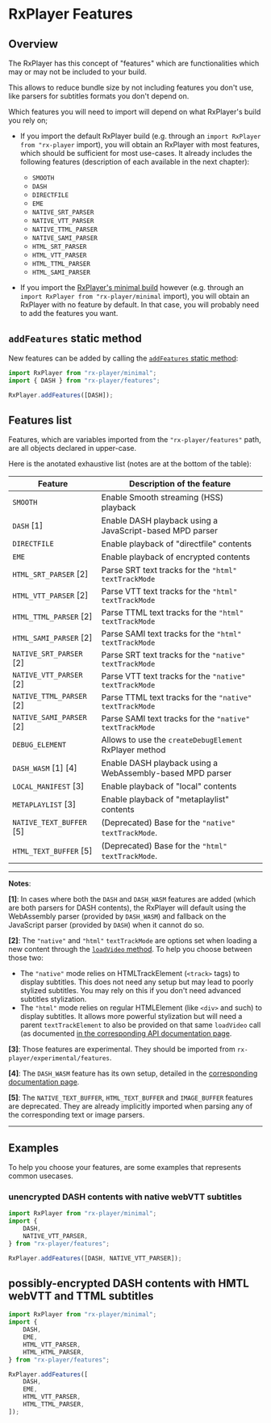 # RxPlayer Features

## Overview

The RxPlayer has this concept of "features" which are functionalities which may
or may not be included to your build.

This allows to reduce bundle size by not including features you don't use, like
parsers for subtitles formats you don't depend on.

Which features you will need to import will depend on what RxPlayer's build you
rely on;

-   If you import the default RxPlayer build (e.g. through an
    `import RxPlayer from "rx-player` import), you will obtain an RxPlayer with most
    features, which should be sufficient for most use-cases. It already includes the
    following features (description of each available in the next chapter):

    -   `SMOOTH`
    -   `DASH`
    -   `DIRECTFILE`
    -   `EME`
    -   `NATIVE_SRT_PARSER`
    -   `NATIVE_VTT_PARSER`
    -   `NATIVE_TTML_PARSER`
    -   `NATIVE_SAMI_PARSER`
    -   `HTML_SRT_PARSER`
    -   `HTML_VTT_PARSER`
    -   `HTML_TTML_PARSER`
    -   `HTML_SAMI_PARSER`

-   If you import the [RxPlayer's minimal
    build](../Getting_Started/Minimal_Player.md) however (e.g. through an
    `import RxPlayer from "rx-player/minimal` import), you will
    obtain an RxPlayer with no feature by default.
    In that case, you will probably need to add the features you want.

## `addFeatures` static method

New features can be added by calling the [`addFeatures` static
method](../api/RxPlayer_Features.md):
```js
import RxPlayer from "rx-player/minimal";
import { DASH } from "rx-player/features";

RxPlayer.addFeatures([DASH]);
```

## Features list

Features, which are variables imported from the `"rx-player/features"` path,
are all objects declared in upper-case.

Here is the anotated exhaustive list (notes are at the bottom of the table):

| Feature                     | Description of the feature                                |
| --------------------------- | --------------------------------------------------------- |
| `SMOOTH`                    | Enable Smooth streaming (HSS) playback                    |
| `DASH` [1]                  | Enable DASH playback using a JavaScript-based MPD parser  |
| `DIRECTFILE`                | Enable playback of "directfile" contents                  |
| `EME`                       | Enable playback of encrypted contents                     |
| `HTML_SRT_PARSER` [2]       | Parse SRT text tracks for the `"html"` `textTrackMode`    |
| `HTML_VTT_PARSER` [2]       | Parse VTT text tracks for the `"html"` `textTrackMode`    |
| `HTML_TTML_PARSER` [2]      | Parse TTML text tracks for the `"html"` `textTrackMode`   |
| `HTML_SAMI_PARSER` [2]      | Parse SAMI text tracks for the `"html"` `textTrackMode`   |
| `NATIVE_SRT_PARSER` [2]     | Parse SRT text tracks for the `"native"` `textTrackMode`  |
| `NATIVE_VTT_PARSER` [2]     | Parse VTT text tracks for the `"native"` `textTrackMode`  |
| `NATIVE_TTML_PARSER` [2]    | Parse TTML text tracks for the `"native"` `textTrackMode` |
| `NATIVE_SAMI_PARSER` [2]    | Parse SAMI text tracks for the `"native"` `textTrackMode` |
| `DEBUG_ELEMENT`             | Allows to use the `createDebugElement` RxPlayer method    |
| `DASH_WASM` [1] [4]         | Enable DASH playback using a WebAssembly-based MPD parser |
| `LOCAL_MANIFEST` [3]        | Enable playback of "local" contents                       |
| `METAPLAYLIST` [3]          | Enable playback of "metaplaylist" contents                |
| `NATIVE_TEXT_BUFFER` [5]    | (Deprecated) Base for the `"native"` `textTrackMode`.     |
| `HTML_TEXT_BUFFER` [5]      | (Deprecated) Base for the `"html"` `textTrackMode`.       |

---

**Notes**:

**[1]**: In cases where both the `DASH` and `DASH_WASM` features are added
(which are both parsers for DASH contents), the RxPlayer will default using the
WebAssembly parser (provided by `DASH_WASM`) and fallback on the JavaScript
parser (provided by `DASH`) when it cannot do so.

**[2]**: The `"native"` and `"html"` `textTrackMode` are options set when
loading a new content through the [`loadVideo` method](../api/Loading_a_Content.md).
To help you choose between those two:
  - The `"native"` mode relies on HTMLTrackElement (`<track>` tags) to display
    subtitles.
    This does not need any setup but may lead to poorly stylized subtitles.
    You may rely on this if you don't need advanced subtitles stylization.
  - The `"html"` mode relies on regular HTMLElement (like `<div>` and such) to
    display subtitles.
    It allows more powerful stylization but will need a parent
    `textTrackElement` to also be provided on that same `loadVideo` call (as
    documented [in the corresponding API documentation
    page](../api/Loading_a_Content.md).


**[3]**: Those features are experimental. They should be imported from
`rx-player/experimental/features`.

**[4]**: The `DASH_WASM` feature has its own setup, detailed in the
[corresponding documentation page](../api/Miscellaneous/DASH_WASM_Parser.md).

**[5]**: The `NATIVE_TEXT_BUFFER`, `HTML_TEXT_BUFFER` and `IMAGE_BUFFER`
features are deprecated.
They are already implicitly imported when parsing any of the corresponding text
or image parsers.

---

## Examples

To help you choose your features, are some examples that represents common
usecases.

### unencrypted DASH contents with native webVTT subtitles

```js
import RxPlayer from "rx-player/minimal";
import {
    DASH,
    NATIVE_VTT_PARSER,
} from "rx-player/features";

RxPlayer.addFeatures([DASH, NATIVE_VTT_PARSER]);
```

## possibly-encrypted DASH contents with HMTL webVTT and TTML subtitles

```js
import RxPlayer from "rx-player/minimal";
import {
    DASH,
    EME,
    HTML_VTT_PARSER,
    HTML_HTML_PARSER,
} from "rx-player/features";

RxPlayer.addFeatures([
    DASH,
    EME,
    HTML_VTT_PARSER,
    HTML_TTML_PARSER,
]);
```

